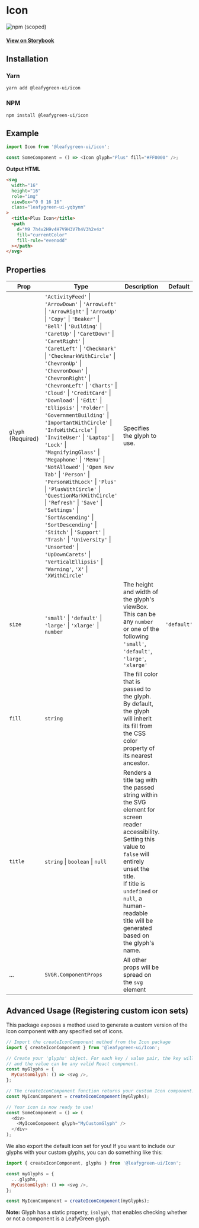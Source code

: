 # Icon

![npm (scoped)](https://img.shields.io/npm/v/@leafygreen-ui/icon.svg)

#### [View on Storybook](https://mongodb.github.io/leafygreen-ui/?path=/story/icons--icon)

## Installation

### Yarn

```shell
yarn add @leafygreen-ui/icon
```

### NPM

```shell
npm install @leafygreen-ui/icon
```

## Example

```js
import Icon from '@leafygreen-ui/icon';

const SomeComponent = () => <Icon glyph="Plus" fill="#FF0000" />;
```

**Output HTML**

```html
<svg
  width="16"
  height="16"
  role="img"
  viewBox="0 0 16 16"
  class="leafygreen-ui-yqbynm"
>
  <title>Plus Icon</title>
  <path
    d="M9 7h4v2H9v4H7V9H3V7h4V3h2v4z"
    fill="currentColor"
    fill-rule="evenodd"
  ></path>
</svg>
```

## Properties

| Prop               | Type                                                                                                                                                                                                                                                                                                                                                                                                                                                                                                                                                                                                                                                                                                                                                                                                                                                                                                                                                                                                                   | Description                                                                                                                                                                                                                                                                  | Default     |
| ------------------ | ---------------------------------------------------------------------------------------------------------------------------------------------------------------------------------------------------------------------------------------------------------------------------------------------------------------------------------------------------------------------------------------------------------------------------------------------------------------------------------------------------------------------------------------------------------------------------------------------------------------------------------------------------------------------------------------------------------------------------------------------------------------------------------------------------------------------------------------------------------------------------------------------------------------------------------------------------------------------------------------------------------------------- | ---------------------------------------------------------------------------------------------------------------------------------------------------------------------------------------------------------------------------------------------------------------------------- | ----------- |
| `glyph` (Required) | `'ActivityFeed'` \| `'ArrowDown'` \| `'ArrowLeft'` \| `'ArrowRight'` \| `'ArrowUp'` \| `'Copy'` \| `'Beaker'` \| `'Bell'` \| `'Building'` \| `'CaretUp'` \| `'CaretDown'` \| `'CaretRight'` \| `'CaretLeft'` \| `'Checkmark'` \| `'CheckmarkWithCircle'` \| `'ChevronUp'` \| `'ChevronDown'` \| `'ChevronRight'` \| `'ChevronLeft'` \| `'Charts'` \| `'Cloud'` \| `'CreditCard'` \| `'Download'` \| `'Edit'` \| `'Ellipsis'` \| `'Folder'` \| `'GovernmentBuilding'` \| `'ImportantWithCircle'` \| `'InfoWithCircle'` \| `'InviteUser'` \| `'Laptop'` \| `'Lock'` \| `'MagnifyingGlass'` \| `'Megaphone'` \| `'Menu'` \| `'NotAllowed'` \| `'Open New Tab'` \| `'Person'` \| `'PersonWithLock'` \| `'Plus'` \| `'PlusWithCircle'` \| `'QuestionMarkWithCircle'` \| `'Refresh'` \| `'Save'` \| `'Settings'` \| `'SortAscending'` \| `'SortDescending'` \| `'Stitch'` \| `'Support'` \| `'Trash'` \| `'University'` \| `'Unsorted'` \| `'UpDownCarets'` \| `'VerticalEllipsis'` \| `'Warning'`, `'X'` \| `'XWithCircle'` | Specifies the glyph to use.                                                                                                                                                                                                                                                  |             |
| `size`             | `'small'` \| `'default'` \| `'large'` \| `'xlarge'` \| `number`                                                                                                                                                                                                                                                                                                                                                                                                                                                                                                                                                                                                                                                                                                                                                                                                                                                                                                                                                        | The height and width of the glyph's viewBox. This can be any `number` or one of the following `'small'`, `'default'`, `'large'`, `'xlarge'`                                                                                                                                  | `'default'` |
| `fill`             | `string`                                                                                                                                                                                                                                                                                                                                                                                                                                                                                                                                                                                                                                                                                                                                                                                                                                                                                                                                                                                                               | The fill color that is passed to the glyph. By default, the glyph will inherit its fill from the CSS color property of its nearest ancestor.                                                                                                                                 |             |
| `title`            | `string` \| `boolean` \| `null`                                                                                                                                                                                                                                                                                                                                                                                                                                                                                                                                                                                                                                                                                                                                                                                                                                                                                                                                                                                        | Renders a title tag with the passed string within the SVG element for screen reader accessibility. Setting this value to `false` will entirely unset the title. <br />If title is `undefined` or `null`, a human-readable title will be generated based on the glyph's name. |             |
| ...                | `SVGR.ComponentProps`                                                                                                                                                                                                                                                                                                                                                                                                                                                                                                                                                                                                                                                                                                                                                                                                                                                                                                                                                                                                  | All other props will be spread on the `svg` element                                                                                                                                                                                                                          |             |

## Advanced Usage (Registering custom icon sets)

This package exposes a method used to generate a custom version of the Icon component with any specified set of icons.

```js
// Import the createIconComponent method from the Icon package
import { createIconComponent } from '@leafygreen-ui/Icon';

// Create your 'glyphs' object. For each key / value pair, the key will be the name of the icon,
// and the value can be any valid React component.
const myGlyphs = {
  MyCustomGlyph: () => <svg />,
};

// The createIconComponent function returns your custom Icon component.
const MyIconComponent = createIconComponent(myGlyphs);

// Your icon is now ready to use!
const SomeComponent = () => (
  <div>
    <MyIconComponent glyph="MyCustomGlyph" />
  </div>
);
```

We also export the default icon set for you! If you want to include our glyphs with your custom glyphs, you can do something like this:

```js
import { createIconComponent, glyphs } from '@leafygreen-ui/Icon';

const myGlyphs = {
  ...glyphs,
  MyCustomGlyph: () => <svg />,
};

const MyIconComponent = createIconComponent(myGlyphs);
```

**Note:** Glyph has a static property, `isGlyph`, that enables checking whether or not a component is a LeafyGreen glyph.
